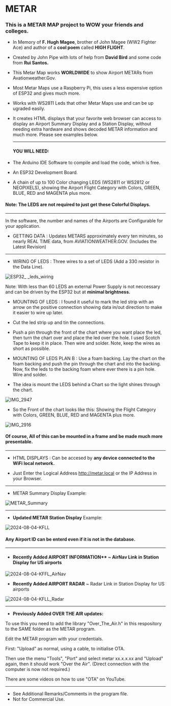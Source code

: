 # METAR
### This is a METAR MAP project to WOW your friends and colleges.

+ In Memory of **F. Hugh Magee**, brother of John Magee (WW2 Fighter Ace) and author of a **cool poem** called **HIGH FLIGHT**.
+ Created by John Pipe with lots of help from **David Bird** and some code from **Rui Santos.**

+ This Metar Map works **WORLDWIDE** to show Airport METARs from Avationweather.Gov.

+ Most Metar Maps use a Raspberry Pi, this uses a less expensive option of ESP32 and gives much more.
  
+ Works with WS2811 Leds that other Metar Maps use and can be up ugraded easily.

+ It creates HTML displays that your favorite web browser can access to display an Airport Summary Display and a Station Display, without needing extra hardware and shows decoded METAR information and much more.  Please see examples below.

  ---
  #### YOU WILL NEED:
 + The Arduino IDE Software to compile and load the code, which is free.
 + An ESP32 Development Board.
 +  A chain of up to 100 Color changing LEDS (WS2811 or WS2812 or NEOPIXELS), showing the Airport Flight Category with Colors, GREEN, BLUE, RED and MAGENTA plus more.
   #### Note: The LEDS are not required to just get these Colorful Displays.
---

In the software, the number and names of the Airports are Configurable for your application.

+ GETTING DATA : Updates METARS approximately every ten minutes, so nearly REAL TIME data, from AVIATIONWEATHER.GOV.  (Includes the Latest Revision)
---

+ WIRING OF LEDS : Three wires to  a set of LEDS (Add a 330 resistor in the Data Line).

![ESP32_ _leds_wiring](https://user-images.githubusercontent.com/24758833/197342655-f6e17e1f-f41f-4e63-b6c1-63a42799240c.png)

Note: With less than 60 LEDS an external Power Supply is not neccessary and can be driven by the ESP32 but at **minimal brightness.**

+ MOUNTING OF LEDS : I found it useful to mark the led strip with an arrow on the positive connection showing data in/out direction to make it easier to wire up later.
+ Cut the led strip up and tin the connections.
+ Push a pin through the front of the chart where you want place the led, then turn the chart over and place the led over the hole.  I used Scotch Tape to keep it in place.  Then wire and solder.  Note, keep the wires as short as possible.
+ MOUNTING OF LEDS PLAN B : Use a foam backing. Lay the chart on the foam backing and push the pin through the chart and into the backing.  Now, fix the leds to the backing foam where ever there is a pin hole.  Wire and solder.

+ The idea is mount the LEDS behind a Chart so the light shines through the chart.

![IMG_2947](https://user-images.githubusercontent.com/24758833/157293897-e3d9f13f-debc-4f80-a27e-ef0c16ccbe5c.JPG)


+ So the Front of the chart looks like this: Showing the Flight Category with Colors, GREEN, BLUE, RED and MAGENTA plus more.

![IMG_2916](https://user-images.githubusercontent.com/24758833/157294109-c94372d3-fa67-4a66-8e46-7be0fdde13f8.JPG)

#### Of course, All of this can be mounted in a frame and be made much more presentable.

---

+ HTML DISPLAYS : Can be accesed by **any device connected to the WiFi local network.**

+ Just Enter the Logical Address http://metar.local or the IP Address in your Browser.

---

+ METAR Summary Display Example:

![METAR_Summary](https://user-images.githubusercontent.com/24758833/197342754-2bac1db7-003e-47b2-8072-c6f3a0c6f7f8.png)

---

+ **Updated METAR Station Display** Example:

![2024-08-04-KFLL](https://github.com/user-attachments/assets/be266e73-e3f8-47f0-a2a8-6efdb23cfa61)

#### Any Airport ID can be enterd even if it is not in the database.
---
+ #### Recently Added  AIRPORT INFORMATION**  ~  AirNav Link in Station Display for US airports

![2024-08-04-KFFL_AirNav](https://github.com/user-attachments/assets/09c26d76-98c2-424a-830e-2b9cf100d2bd)

 + **Recently Added  AIRPORT RADAR**  ~  Radar Link in Station Display for US airports

![2024-08-04-KFLL_Radar](https://github.com/user-attachments/assets/8880e728-0b18-411c-9fa9-31f1432b6336)

---

+ **Previously Added OVER THE AIR updates:**

To use this you need to add the library "Over_The_Air.h" in this respository to the SAME folder as the METAR program.

Edit the METAR program with your credentials.

First: "Upload" as normal, using a cable, to initialise OTA.

Then use the menu  "Tools", "Port" and select  metar xx.x.x.xx and "Upload" again, then it should work "Over the Air".  (Direct connection with the computer is now not required.)

There are some videos on how to use "OTA" on YouTube.

---

+ See Additional Remarks/Comments in the program file.
+ Not for Commercial Use.
